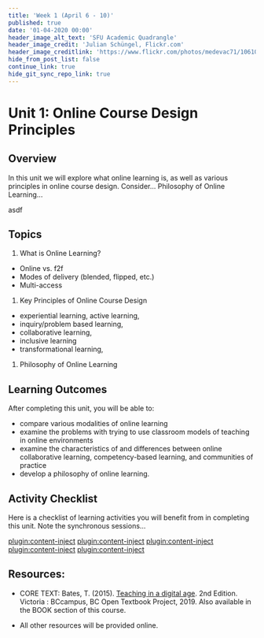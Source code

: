 ```yaml
---
title: 'Week 1 (April 6 - 10)'
published: true
date: '01-04-2020 00:00'
header_image_alt_text: 'SFU Academic Quadrangle'
header_image_credit: 'Julian Schüngel, Flickr.com'
header_image_creditlink: 'https://www.flickr.com/photos/medevac71/10610701655/'
hide_from_post_list: false
continue_link: true
hide_git_sync_repo_link: true
---
```


# Unit 1: Online Course Design Principles
## Overview
In this unit we will explore what online learning is, as well as various principles in online course design. Consider...
Philosophy of Online Learning...

asdf
## Topics
1. What is Online Learning?
 - Online vs. f2f
 - Modes of delivery (blended, flipped, etc.)
 - Multi-access
1. Key Principles of Online Course Design
 - experiential learning, active learning,
 - inquiry/problem based learning,
 - collaborative learning,
 - inclusive learning
 - transformational learning,
1. Philosophy of Online Learning


## Learning Outcomes
After completing this unit, you will be able to:
 - compare various modalities of online learning
 - examine the problems with trying to use classroom models of teaching in online environments
 - examine the characteristics of and differences between online collaborative learning, competency-based learning, and communities of practice
 - develop a philosophy of online learning.


## Activity Checklist

Here is a checklist of learning activities you will benefit from in
completing this unit. Note the synchronous sessions...

[plugin:content-inject](../_1-1)
[plugin:content-inject](../_1-2)
[plugin:content-inject](../_1-3)
[plugin:content-inject](../_1-4)
[plugin:content-inject](../_1-5)

## Resources:
- CORE TEXT: Bates, T. (2015). [Teaching in a digital age](https://pressbooks.bccampus.ca/teachinginadigitalagev2/). 2nd Edition. Victoria : BCcampus, BC Open Textbook Project, 2019.  Also available in the BOOK section of this course.

- All other resources will be provided online.
